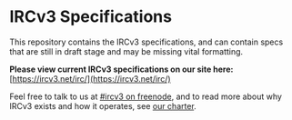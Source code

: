# IRCv3 Specifications

This repository contains the IRCv3 specifications, and can contain specs that are still in draft stage and may be missing vital formatting.

**Please view current IRCv3 specifications on our site here:** [https://ircv3.net/irc/](https://ircv3.net/irc/)

Feel free to talk to us at [#ircv3 on freenode](https://kiwiirc.com/client/irc.freenode.net:+6697/#ircv3), and to read more about why IRCv3 exists and how it operates, see [our charter](http://ircv3.net/charter.html).

